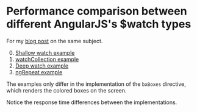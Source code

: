 # Performance comparison between different AngularJS's $watch types

For my [blog post](http://eyalarubas.com/watching-data-in-angularjs.html) on the
same subject.

0. [Shallow watch example](http://eyalar.github.io/Angular--watch-comparison/shallow-watch.html)
0. [watchCollection example](http://eyalar.github.io/Angular--watch-comparison/watch-collection.html)
0. [Deep watch example](http://eyalar.github.io/Angular--watch-comparison/deep-watch.html)
0. [ngRepeat example](http://eyalar.github.io/Angular--watch-comparison/ng-repeat.html)

The examples only differ in the implementation of the `bxBoxes` directive, which
renders the colored boxes on the screen.

Notice the response time differences between the implementations.
